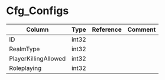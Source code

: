 # Cfg_Configs

| Column | Type | Reference | Comment |
|--------|------|-----------|---------|
|ID|int32|||
|RealmType|int32|||
|PlayerKillingAllowed|int32|||
|Roleplaying|int32|||
